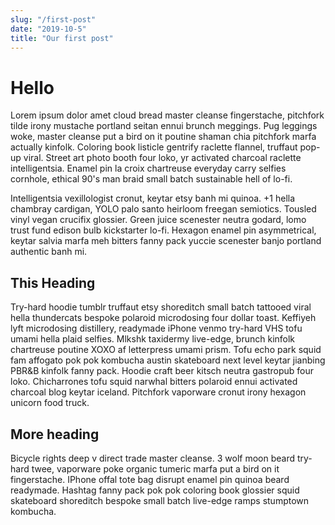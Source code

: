 ```yaml
---
slug: "/first-post"
date: "2019-10-5"
title: "Our first post"
---
```


# Hello

Lorem ipsum dolor amet cloud bread master cleanse fingerstache, pitchfork tilde irony mustache portland seitan ennui brunch meggings. Pug leggings woke, master cleanse put a bird on it poutine shaman chia pitchfork marfa actually kinfolk. Coloring book listicle gentrify raclette flannel, truffaut pop-up viral. Street art photo booth four loko, yr activated charcoal raclette intelligentsia. Enamel pin la croix chartreuse everyday carry selfies cornhole, ethical 90's man braid small batch sustainable hell of lo-fi.

Intelligentsia vexillologist cronut, keytar etsy banh mi quinoa. +1 hella chambray cardigan, YOLO palo santo heirloom freegan semiotics. Tousled vinyl vegan crucifix glossier. Green juice scenester neutra godard, lomo trust fund edison bulb kickstarter lo-fi. Hexagon enamel pin asymmetrical, keytar salvia marfa meh bitters fanny pack yuccie scenester banjo portland authentic banh mi.

## This Heading 
Try-hard hoodie tumblr truffaut etsy shoreditch small batch tattooed viral hella thundercats bespoke polaroid microdosing four dollar toast. Keffiyeh lyft microdosing distillery, readymade iPhone venmo try-hard VHS tofu umami hella plaid selfies. Mlkshk taxidermy live-edge, brunch kinfolk chartreuse poutine XOXO af letterpress umami prism. Tofu echo park squid fam affogato pok pok kombucha austin skateboard next level keytar jianbing PBR&B kinfolk fanny pack. Hoodie craft beer kitsch neutra gastropub four loko. Chicharrones tofu squid narwhal bitters polaroid ennui activated charcoal blog keytar iceland. Pitchfork vaporware cronut irony hexagon unicorn food truck.

## More heading
Bicycle rights deep v direct trade master cleanse. 3 wolf moon beard try-hard twee, vaporware poke organic tumeric marfa put a bird on it fingerstache. IPhone offal tote bag disrupt enamel pin quinoa beard readymade. Hashtag fanny pack pok pok coloring book glossier squid skateboard shoreditch bespoke small batch live-edge ramps stumptown kombucha.